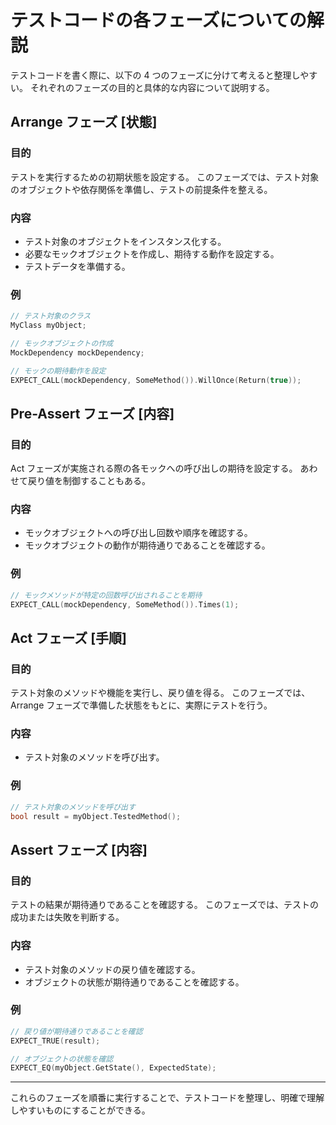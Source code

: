 # テストコードの各フェーズについての解説

テストコードを書く際に、以下の 4 つのフェーズに分けて考えると整理しやすい。 
それぞれのフェーズの目的と具体的な内容について説明する。

## Arrange フェーズ [状態]

### 目的

テストを実行するための初期状態を設定する。 
このフェーズでは、テスト対象のオブジェクトや依存関係を準備し、テストの前提条件を整える。

### 内容

- テスト対象のオブジェクトをインスタンス化する。 
- 必要なモックオブジェクトを作成し、期待する動作を設定する。
- テストデータを準備する。

### 例

```cpp
// テスト対象のクラス
MyClass myObject;

// モックオブジェクトの作成
MockDependency mockDependency;

// モックの期待動作を設定
EXPECT_CALL(mockDependency, SomeMethod()).WillOnce(Return(true));
```

## Pre-Assert フェーズ [内容]

### 目的

Act フェーズが実施される際の各モックへの呼び出しの期待を設定する。
あわせて戻り値を制御することもある。

### 内容

- モックオブジェクトへの呼び出し回数や順序を確認する。
- モックオブジェクトの動作が期待通りであることを確認する。

### 例

```cpp
// モックメソッドが特定の回数呼び出されることを期待
EXPECT_CALL(mockDependency, SomeMethod()).Times(1);
```

## Act フェーズ [手順]

### 目的

テスト対象のメソッドや機能を実行し、戻り値を得る。
このフェーズでは、Arrange フェーズで準備した状態をもとに、実際にテストを行う。

### 内容

- テスト対象のメソッドを呼び出す。

### 例

```cpp
// テスト対象のメソッドを呼び出す
bool result = myObject.TestedMethod();
```

## Assert フェーズ [内容]

### 目的

テストの結果が期待通りであることを確認する。
このフェーズでは、テストの成功または失敗を判断する。

### 内容

- テスト対象のメソッドの戻り値を確認する。
- オブジェクトの状態が期待通りであることを確認する。

### 例

```cpp
// 戻り値が期待通りであることを確認
EXPECT_TRUE(result);

// オブジェクトの状態を確認
EXPECT_EQ(myObject.GetState(), ExpectedState);
```

---

これらのフェーズを順番に実行することで、テストコードを整理し、明確で理解しやすいものにすることができる。
